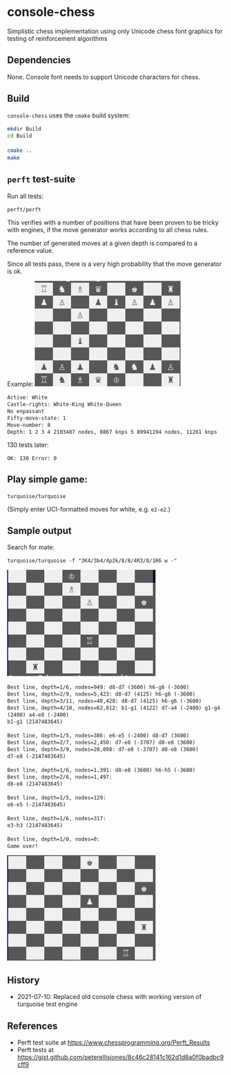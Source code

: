 # console-chess

Simplistic chess implementation using only Unicode chess font graphics for testing of reinforcement algorithms

## Dependencies

None. Console font needs to support Unicode characters for chess.

## Build

`console-chess` uses the `cmake` build system:

```bash
mkdir Build
cd Build

cmake ..
make
```

## `perft` test-suite

Run all tests:
```
perft/perft
```

This verifies with a number of positions that have been proven to be tricky with engines,
if the move generator works according to all chess rules.

The number of generated moves at a given depth is compared to a reference value.

Since all tests pass, there is a very high probability that the move generator is ok.

Example:
![](https://raw.githubusercontent.com/domschl/console-chess/master/doc/resources/strangebugs.png)
```
Active: White
Castle-rights: White-King White-Queen
No enpassant
Fifty-move-state: 1
Move-number: 8
Depth: 1 2 3 4 2103487 nodes, 8867 knps 5 89941194 nodes, 11261 knps
```
130 tests later:
```
OK: 130 Error: 0
```

## Play simple game:

```
turquoise/turquoise
```
(Simply enter UCI-formatted moves for white, e.g. `e2-e2`.)

## Sample output

Search for mate:
```
turquoise/turquoise -f "3K4/3b4/4p2k/8/8/4R3/8/1R6 w -"
```

![](https://raw.githubusercontent.com/domschl/console-chess/master/doc/resources/pos1.png)

```
Best line, depth=1/6, nodes=949: d8-d7 (3600) h6-g6 (-3600)
Best line, depth=2/9, nodes=5,423: d8-d7 (4125) h6-g6 (-3600)
Best line, depth=3/11, nodes=48,428: d8-d7 (4125) h6-g6 (-3600)
Best line, depth=4/10, nodes=62,812: b1-g1 (4122) d7-a4 (-2400) g1-g4 (2400) a4-e8 (-2400)
b1-g1 (2147483645)

Best line, depth=1/5, nodes=386: e6-e5 (-2400) d8-d7 (3600)
Best line, depth=2/7, nodes=2,450: d7-e8 (-3707) d8-e8 (3600)
Best line, depth=3/9, nodes=20,098: d7-e8 (-3707) d8-e8 (3600)
d7-e8 (-2147483645)

Best line, depth=1/6, nodes=1,391: d8-e8 (3600) h6-h5 (-3600)
Best line, depth=2/6, nodes=1,497:
d8-e8 (2147483645)

Best line, depth=1/5, nodes=129:
e6-e5 (-2147483645)

Best line, depth=1/6, nodes=317:
e3-h3 (2147483645)

Best line, depth=1/0, nodes=0:
Game over!
```

![](https://raw.githubusercontent.com/domschl/console-chess/master/doc/resources/pos2.png)

## History

* 2021-07-10: Replaced old console chess with working version of turquoise test engine

## References

* Perft test suite at https://www.chessprogramming.org/Perft_Results
* Perft tests at https://gist.github.com/peterellisjones/8c46c28141c162d1d8a0f0badbc9cff9

